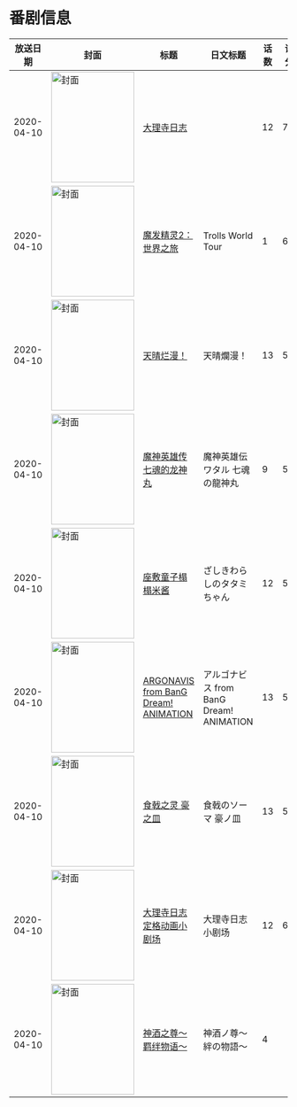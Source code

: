 # 番剧信息

|放送日期|封面|标题|日文标题|话数|评分|评分人数|
|---|---|---|---|---|---|---|
|2020-04-10|<img src="//lain.bgm.tv/pic/cover/c/6d/f4/183957_4MM23.jpg" alt="封面" style="width:150px;height:200px;object-fit:cover;">|[大理寺日志](https://bangumi.tv/subject/183957)||12|7.3|1516人评分|
|2020-04-10|<img src="//lain.bgm.tv/pic/cover/c/ac/ec/210400_VJ3Jv.jpg" alt="封面" style="width:150px;height:200px;object-fit:cover;">|[魔发精灵2：世界之旅](https://bangumi.tv/subject/210400)|Trolls World Tour|1|6.5|13人评分|
|2020-04-10|<img src="//lain.bgm.tv/pic/cover/c/9a/8f/292542_aycjw.jpg" alt="封面" style="width:150px;height:200px;object-fit:cover;">|[天晴烂漫！](https://bangumi.tv/subject/292542)|天晴爛漫！|13|5.9|836人评分|
|2020-04-10|<img src="//lain.bgm.tv/pic/cover/c/ad/b7/292861_oaSkD.jpg" alt="封面" style="width:150px;height:200px;object-fit:cover;">|[魔神英雄传 七魂的龙神丸](https://bangumi.tv/subject/292861)|魔神英雄伝ワタル 七魂の龍神丸|9|5.3|101人评分|
|2020-04-10|<img src="//lain.bgm.tv/pic/cover/c/53/4a/294120_h8HdW.jpg" alt="封面" style="width:150px;height:200px;object-fit:cover;">|[座敷童子榻榻米酱](https://bangumi.tv/subject/294120)|ざしきわらしのタタミちゃん|12|5.9|162人评分|
|2020-04-10|<img src="//lain.bgm.tv/pic/cover/c/97/af/294202_XJkjk.jpg" alt="封面" style="width:150px;height:200px;object-fit:cover;">|[ARGONAVIS from BanG Dream! ANIMATION](https://bangumi.tv/subject/294202)|アルゴナビス from BanG Dream! ANIMATION|13|5.9|127人评分|
|2020-04-10|<img src="//lain.bgm.tv/pic/cover/c/e0/0b/296820_2wOOo.jpg" alt="封面" style="width:150px;height:200px;object-fit:cover;">|[食戟之灵 豪之皿](https://bangumi.tv/subject/296820)|食戟のソーマ 豪ノ皿|13|5.9|1507人评分|
|2020-04-10|<img src="//lain.bgm.tv/pic/cover/c/f9/f8/304301_1i6G7.jpg" alt="封面" style="width:150px;height:200px;object-fit:cover;">|[大理寺日志 定格动画小剧场](https://bangumi.tv/subject/304301)|大理寺日志 小剧场|12|6.5|127人评分|
|2020-04-10|<img src="//lain.bgm.tv/pic/cover/c/29/5f/304604_15eUm.jpg" alt="封面" style="width:150px;height:200px;object-fit:cover;">|[神酒之尊～羁绊物语～](https://bangumi.tv/subject/304604)|神酒ノ尊～絆の物語～|4|||
